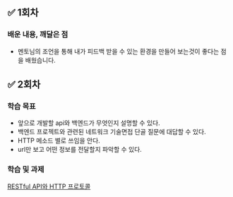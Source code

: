## ✅ 1회차
### 배운 내용, 깨달은 점
- 멘토님의 조언을 통해 내가 피드백 받을 수 있는 환경을 만들어 보는것이 좋다는 점을 배웠습니다.

## ✅ 2회차
### 학습 목표
- 앞으로 개발할 api와 백엔드가 무엇인지 설명할 수 있다.
- 백엔드 프로젝트와 관련된 네트워크 기술면접 단골 질문에 대답할 수 있다.
- HTTP 메소드 별로 쓰임을 안다.
- url만 보고 어떤 정보를 전달할지 파악할 수 있다.

### 학습 및 과제
[RESTful API와 HTTP 프로토콜](https://velog.io/@wpdlzhf159/%EC%8A%A4%ED%94%84%EB%A7%81-%EB%B6%80%ED%8A%B8-%EC%9E%85%EB%AC%B8-%EC%8A%A4%ED%84%B0%EB%94%94-1%EC%A3%BC%EC%B0%A8-2%ED%9A%8C%EC%B0%A8-API%EA%B0%9C%EB%B0%9C%EC%97%90-%EA%BC%AD-%ED%95%84%EC%9A%94%ED%95%9C-%EB%84%A4%ED%8A%B8%EC%9B%8C%ED%81%AC)
